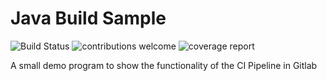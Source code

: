 # Java Build Sample

![Build Status](https://gitlab.com/jonny990421/javabuildsample/badges/master/pipeline.svg)
![contributions welcome](https://img.shields.io/badge/contributions-welcome-brightgreen.svg?style=flat)
![coverage report](https://gitlab.com/jonny990421/javabuildsample/badges/master/coverage.svg?job=coverage)


A small demo program to show the functionality of the CI Pipeline in Gitlab